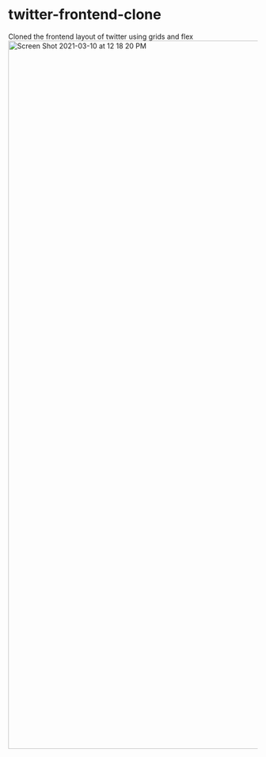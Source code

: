 # twitter-frontend-clone
 Cloned the frontend layout of twitter using grids and flex
<img width="1431" alt="Screen Shot 2021-03-10 at 12 18 20 PM" src="https://user-images.githubusercontent.com/43757712/110604464-203b9380-81ae-11eb-94e0-bef64e2e3d22.png">
